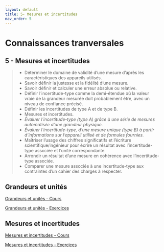 ```yaml
---
layout: default
title: 5- Mesures et incertitudes
nav_order: 5
---
```


# Connaissances tranversales

## 5 - Mesures et incertitudes

> - Déterminer le domaine de validité d’une mesure d’après les caractéristiques des appareils utilisés.
> - Savoir définir la justesse et la fidélité d’une mesure.
> - Savoir définir et calculer une erreur absolue ou relative.
> - Définir l’incertitude-type comme la demi-étendue où la valeur vraie de la grandeur mesurée doit probablement être, avec un niveau de confiance précisé.
> - Définir les incertitudes de type A et de type B.
> - Mesures et incertitudes.
> - *Évaluer l’incertitude-type (type A) grâce à une série de mesures automatisée d’une grandeur physique.*
> - *Évaluer l’incertitude-type, d’une mesure unique (type B) à partir d’informations sur l’appareil utilisé et de formules fournies.*
> - Maîtriser l’usage des chiffres significatifs et l’écriture scientifique/ingénieur pour écrire un résultat avec l’incertitude-type associée et l’unité correspondante.
> - Arrondir un résultat d’une mesure en cohérence avec l’incertitude-type associée.
> - Comparer une mesure associée à une incertitude-type aux contraintes d’un cahier des charges à respecter.

## Grandeurs et unités

[Grandeurs et unités - Cours](/cours/mesures-incertitudes/bts-ciel_grandeurs-et-unites_cours.pdf)

[Grandeurs et unités - Exercices](/cours/mesures-incertitudes/bts-ciel_grandeurs-et-unites_exercices.pdf)

## Mesures et incertitudes

[Mesures et incertitudes - Cours](/cours/mesures-incertitudes/bts-ciel_mesures-et-incertitudes_cours.pdf)

[Mesures et incertitudes - Exercices](/cours/mesures-incertitudes/bts-ciel_mesures-et-incertitudes_exercices.pdf)